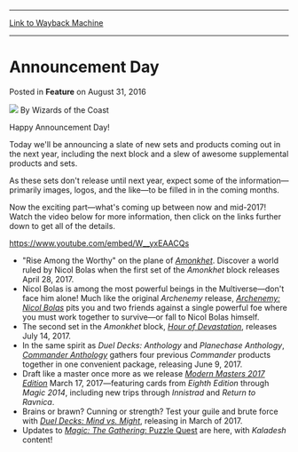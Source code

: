 
---
[Link to Wayback Machine](https://web.archive.org/web/20210418225434/https://magic.wizards.com/en/articles/archive/feature/announcement-day-2016-08-31)

[_metadata_:wayback_url]:- "https://magic.wizards.com/en/articles/archive/feature/announcement-day-2016-08-31"
[_metadata_:wayback_raw_url]:- "https://web.archive.org/web/20210418225434id_/https://magic.wizards.com/en/articles/archive/feature/announcement-day-2016-08-31"
[_metadata_:wayback_capture_timestamp]:- "2021-04-18 22:54:34+00:00"
[_metadata_:description]:- "Happy Announcement Day!"
[_metadata_:generator]:- "Drupal 7 (http://drupal.org)"
[_metadata_:publish_date]:- "2016-08-31"
---


Announcement Day
================



 Posted in **Feature**
 on August 31, 2016 






![](https://media.magic.wizards.com/styles/auth_small/public/images/person/wizards_author.jpg)
By Wizards of the Coast











Happy Announcement Day!


Today we'll be announcing a slate of new sets and products coming out in the next year, including the next block and a slew of awesome supplemental products and sets.


As these sets don't release until next year, expect some of the information—primarily images, logos, and the like—to be filled in in the coming months.


Now the exciting part—what's coming up between now and mid-2017! Watch the video below for more information, then click on the links further down to get all of the details.


<https://www.youtube.com/embed/W__yxEAACQs>


* "Rise Among the Worthy" on the plane of [*Amonkhet*](http://magic.wizards.com/en/content/amonkhet-info). Discover a world ruled by Nicol Bolas when the first set of the *Amonkhet* block releases April 28, 2017.
* Nicol Bolas is among the most powerful beings in the Multiverse—don't face him alone! Much like the original *Archenemy* release, [*Archenemy: Nicol Bolas*](http://magic.wizards.com/en/content/archenemy-nicol-bolas-info) pits you and two friends against a single powerful foe where you must work together to survive—or fall to Nicol Bolas himself.
* The second set in the *Amonkhet* block, [*Hour of Devastation*](http://magic.wizards.com/en/content/hour-devastation-info), releases July 14, 2017.
* In the same spirit as *Duel Decks: Anthology* and *Planechase Anthology*, [*Commander Anthology*](http://magic.wizards.com/en/content/commander-anthology-info) gathers four previous *Commander* products together in one convenient package, releasing June 9, 2017.
* Draft like a master once more as we release [*Modern Masters 2017 Edition*](http://magic.wizards.com/en/content/modern-masters-2017-info) March 17, 2017—featuring cards from *Eighth Edition* through *Magic 2014*, including new trips through *Innistrad* and *Return to Ravnica*.
* Brains or brawn? Cunning or strength? Test your guile and brute force with [*Duel Decks: Mind vs. Might*](http://magic.wizards.com/en/content/duel-decks-mind-might-info), releasing in March of 2017.
* Updates to [*Magic: The Gathering*: Puzzle Quest](https://d3go.com/a-new-kaladesh-themed-pvp-event-for-magic-the-gathering-puzzle-quest) are here, with *Kaladesh* content!






